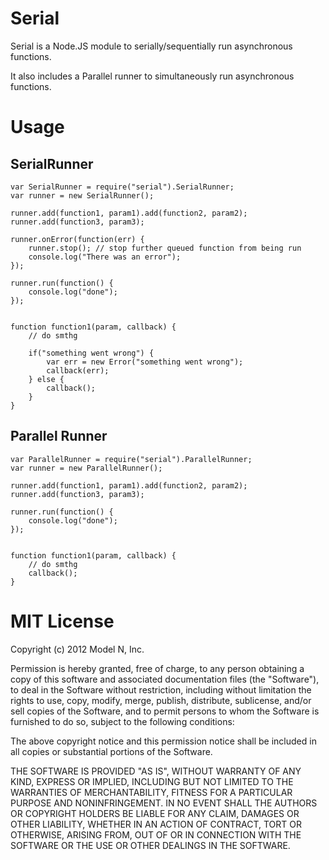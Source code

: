Serial
====

Serial is a Node.JS module to serially/sequentially run asynchronous functions.

It also includes a Parallel runner to simultaneously run asynchronous functions.

Usage
====

SerialRunner
------------
    var SerialRunner = require("serial").SerialRunner;
    var runner = new SerialRunner();
    
    runner.add(function1, param1).add(function2, param2);
    runner.add(function3, param3);

    runner.onError(function(err) {
        runner.stop(); // stop further queued function from being run
        console.log("There was an error");
    });
    
    runner.run(function() {
        console.log("done");
    });


    function function1(param, callback) {
        // do smthg

        if("something went wrong") {
            var err = new Error("something went wrong");
            callback(err);
        } else {
            callback();
        }
    }

Parallel Runner
---------------
    var ParallelRunner = require("serial").ParallelRunner;
    var runner = new ParallelRunner();

    runner.add(function1, param1).add(function2, param2);
    runner.add(function3, param3);

    runner.run(function() {
        console.log("done");
    });


    function function1(param, callback) {
        // do smthg
        callback();
    }


MIT License
===========
Copyright (c) 2012 Model N, Inc.

Permission is hereby granted, free of charge, to any person obtaining a copy of this software and associated documentation files (the "Software"), to deal in the Software without restriction, including without limitation the rights to use, copy, modify, merge, publish, distribute, sublicense, and/or sell copies of the Software, and to permit persons to whom the Software is furnished to do so, subject to the following conditions:

The above copyright notice and this permission notice shall be included in all copies or substantial portions of the Software.

THE SOFTWARE IS PROVIDED "AS IS", WITHOUT WARRANTY OF ANY KIND, EXPRESS OR IMPLIED, INCLUDING BUT NOT LIMITED TO THE WARRANTIES OF MERCHANTABILITY, FITNESS FOR A PARTICULAR PURPOSE AND NONINFRINGEMENT. IN NO EVENT SHALL THE AUTHORS OR COPYRIGHT HOLDERS BE LIABLE FOR ANY CLAIM, DAMAGES OR OTHER LIABILITY, WHETHER IN AN ACTION OF CONTRACT, TORT OR OTHERWISE, ARISING FROM, OUT OF OR IN CONNECTION WITH THE SOFTWARE OR THE USE OR OTHER DEALINGS IN THE SOFTWARE.
